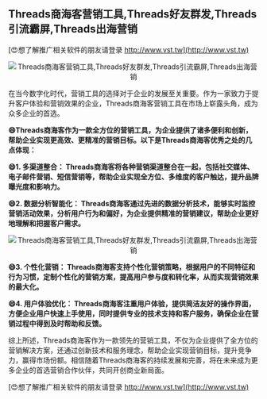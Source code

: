 ## **Threads商海客营销工具,Threads好友群发,Threads引流霸屏,Threads出海营销**

[😍想了解推广相关软件的朋友请登录 http://www.vst.tw](http://www.vst.tw)

 <center><img src="https://vst.tw/MP4/tuiguang/png/5.png" alt="Threads商海客营销工具,Threads好友群发,Threads引流霸屏,Threads出海营销"></center>

在当今数字化时代，营销工具的选择对于企业的发展至关重要。作为一家致力于提升客户体验和营销效果的企业，Threads商海客营销工具在市场上崭露头角，成为众多企业的首选。

**😄Threads商海客作为一款全方位的营销工具，为企业提供了诸多便利和创新，帮助企业实现更高效、更精准的营销目标。以下是Threads商海客优秀之处的几点体现：**

**😄1. 多渠道整合： Threads商海客将各种营销渠道整合在一起，包括社交媒体、电子邮件营销、短信营销等，帮助企业实现全方位、多维度的客户触达，提升品牌曝光度和影响力。**

**😄2. 数据分析智能化： Threads商海客通过先进的数据分析技术，能够实时监控营销活动效果，分析用户行为和偏好，为企业提供精准的营销建议，帮助企业更好地理解和把握客户需求。**

 <center><img src="https://vst.tw/MP4/tuiguang/png/1.png" alt="Threads商海客营销工具,Threads好友群发,Threads引流霸屏,Threads出海营销"></center>

**😄3. 个性化营销： Threads商海客支持个性化营销策略，根据用户的不同特征和行为习惯，定制个性化的营销方案，提高用户参与度和转化率，从而实现营销效果的最大化。**

**😄4. 用户体验优化： Threads商海客注重用户体验，提供简洁友好的操作界面，方便企业用户快速上手使用，同时提供专业的技术支持和客户服务，确保企业在营销过程中得到及时帮助和反馈。**

综上所述，Threads商海客作为一款领先的营销工具，不仅为企业提供了全方位的营销解决方案，还通过创新技术和服务理念，帮助企业实现营销目标，提升竞争力，赢得市场份额。相信随着Threads商海客的持续发展和完善，将在未来成为更多企业的首选营销合作伙伴，共同开创商业新局面。

[😍想了解推广相关软件的朋友请登录 http://www.vst.tw](http://www.vst.tw)



